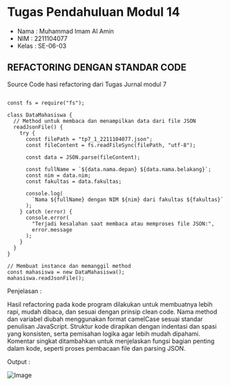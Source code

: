 # Tugas Pendahuluan Modul 14

- Nama : Muhammad Imam Al Amin
- NIM : 2211104077
- Kelas : SE-06-03

## REFACTORING DENGAN STANDAR CODE

Source Code hasi refactoring dari Tugas Jurnal modul 7

```

const fs = require("fs");

class DataMahasiswa {
  // Method untuk membaca dan menampilkan data dari file JSON
  readJsonFile() {
    try {
      const filePath = "tp7_1_2211104077.json";
      const fileContent = fs.readFileSync(filePath, "utf-8");

      const data = JSON.parse(fileContent);

      const fullName = `${data.nama.depan} ${data.nama.belakang}`;
      const nim = data.nim;
      const fakultas = data.fakultas;

      console.log(
        `Nama ${fullName} dengan NIM ${nim} dari fakultas ${fakultas}`
      );
    } catch (error) {
      console.error(
        "Terjadi kesalahan saat membaca atau memproses file JSON:",
        error.message
      );
    }
  }
}

// Membuat instance dan memanggil method
const mahasiswa = new DataMahasiswa();
mahasiswa.readJsonFile();

```

Penjelasan :

Hasil refactoring pada kode program dilakukan untuk membuatnya lebih rapi, mudah dibaca, dan sesuai dengan prinsip clean code. Nama method dan variabel diubah menggunakan format camelCase sesuai standar penulisan JavaScript. Struktur kode dirapikan dengan indentasi dan spasi yang konsisten, serta pemisahan logika agar lebih mudah dipahami. Komentar singkat ditambahkan untuk menjelaskan fungsi bagian penting dalam kode, seperti proses pembacaan file dan parsing JSON.

Output :

![Image](https://github.com/user-attachments/assets/e4006ac0-2b0e-49dd-a3a6-ccd30c6a3999)
